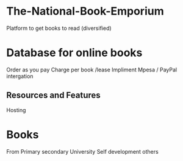 # The-National-Book-Emporium
Platform to get books to read (diversified)

# Database for online books
 Order as you pay 
 Charge per book /lease
 Impliment Mpesa / PayPal intergation
 
 ## Resources and Features
 Hosting 
 
 # Books
 From Primary 
      secondary 
      University
      Self development 
      others
 
